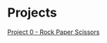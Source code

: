 # Projects

[Project 0 - Rock Paper Scissors](https://github.com/ga-adi-nyc/Project-0---Rock-Paper-Scissors)
